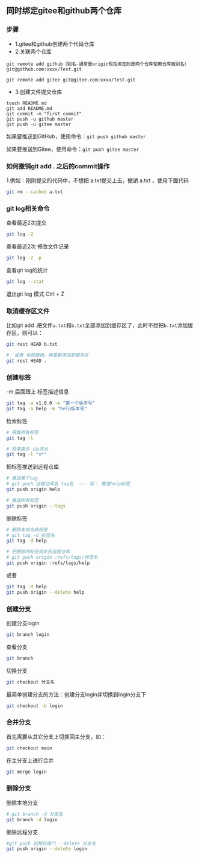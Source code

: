 ## 同时绑定gitee和github两个仓库

### 步骤

- 1.gitee和github创建两个代码仓库
- 2.关联两个仓库

```
git remote add github（别名-通常是origin现在绑定的是两个仓库使用仓库做别名） git@github.com:xxxx/Test.git

git remote add gitee git@gitee.com:xxxx/Test.git
```

- 3.创建文件提交仓库

```
touch README.md
git add README.md
git commit -m "first commit"
git push -u github master
git push -u gitee master
```

如果要推送到GitHub，使用命令：`git push github master`

如果要推送到Gitee，使用命令：`git push gitee master`

### 如何撤销git add . 之后的commit操作

1.例如：刚刚提交的代码中，不想把 a.txt提交上去，撤销 a.txt ，使用下面代码

```bash
git rm --cached a.txt
```

### git log相关命令

查看最近2次提交

```bash
git log -2
```

查看最近2次 修改文件记录

```bash
git log -2 -p
```

查看git log的统计

```bash
git log --stat
```

退出git log 模式 Ctrl + Z

### 取消缓存区文件

比如git add .把文件`a.txt`和`b.txt`全部添加到缓存区了，此时不想把`b.txt`添加缓存区，则可以：

```bash
git rest HEAD b.txt

#  或者 全部撤销，再重新添加到缓存区
git rest HEAD . 
```

### 创建标签

-m 后面跟上 标签描述信息

```bash
git tag -a v1.0.0 -m "第一个版本号"
git tag -a help -m "help版本号"
```

检索标签

```bash
# 获取所有标签
git tag -l

# 检索条件 以v开头
git tag -l "v*"
```

把标签推送到远程仓库

```bash
# 推送某个tag
# git push 远程仓库名 tag名  --- 如： 推送help标签
git push origin help

# 推送所有标签
git push origin --tags
```

删除标签

```bash
# 删除本地仓库标签
# git tag -d 标签名
git tag -d help

# 把删除的标签同步到远程仓库
# git push origin :refs/tags/标签名
git push origin :refs/tags/help
```

或者

```bash
git tag -d help
git push origin --delete help
```

### 创建分支

创建分支login

```bash
git branch login
```

查看分支

```bash
git branch
```

切换分支

```bash
git checkout 分支名
```

最简单创建分支的方法：创建分支login并切换到login分支下

```bash
git checkout -b login
```

### 合并分支

首先需要从其它分支上切换回主分支，如：

```bash
git checkout main
```

在主分支上进行合并

```bash
git merge login
```



### 删除分支

删除本地分支

```bash
# git branch -d 分支名
git branch -d login
```

删除远程分支

```bash
#git push 远程仓库门 --delete 分支名
git push origin --delete login
```

